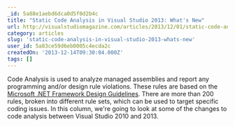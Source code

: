 ```yaml
---
_id: 5a88e1aebd6dca0d5f0d2b4c
title: "Static Code Analysis in Visual Studio 2013: What's New"
url: http://visualstudiomagazine.com/articles/2013/12/01/static-code-analysis-in-vs-2013.aspx
category: articles
slug: 'static-code-analysis-in-visual-studio-2013-whats-new'
user_id: 5a83ce59d6eb0005c4ecda2c
createdOn: '2013-12-14T09:30:04.000Z'
tags: []
---
```


Code Analysis is used to analyze managed assemblies and report any programming and/or design rule violations. These rules are based on the <a href="http://msdn.microsoft.com/en-us/library/ms229042(v=vs.110).aspx" target="_blank">Microsoft .NET Framework Design Guidelines</a>. There are more than 200 rules, broken into different rule sets, which can be used to target specific coding issues. In this column, we're going to look at some of the changes to code analysis between Visual Studio 2010 and 2013.
